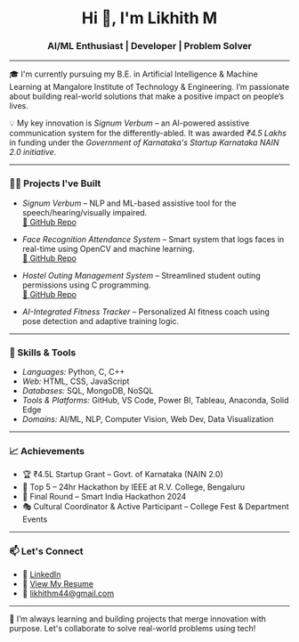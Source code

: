 <h1 align="center">Hi 👋, I'm Likhith M</h1>
<h3 align="center">AI/ML Enthusiast | Developer | Problem Solver</h3>

---

🎓 I'm currently pursuing my B.E. in Artificial Intelligence & Machine Learning at Mangalore Institute of Technology & Engineering. I’m passionate about building real-world solutions that make a positive impact on people’s lives.

💡 My key innovation is *Signum Verbum* – an AI-powered assistive communication system for the differently-abled. It was awarded *₹4.5 Lakhs* in funding under the *Government of Karnataka's Startup Karnataka NAIN 2.0 initiative*.

---

### 👨‍💻 Projects I've Built
- *Signum Verbum* – NLP and ML-based assistive tool for the speech/hearing/visually impaired.  
  [🔗 GitHub Repo](https://github.com/likhith146/signum-verbum)

- *Face Recognition Attendance System* – Smart system that logs faces in real-time using OpenCV and machine learning.  
  [🔗 GitHub Repo](https://github.com/likhith146/Face-recognition-Attendence-System)

- *Hostel Outing Management System* – Streamlined student outing permissions using C programming.  
  [🔗 GitHub Repo](https://github.com/likhith146/Hostel-Outing-Management)

- *AI-Integrated Fitness Tracker* – Personalized AI fitness coach using pose detection and adaptive training logic.

---

### 🧠 Skills & Tools
- *Languages:* Python, C, C++  
- *Web:* HTML, CSS, JavaScript  
- *Databases:* SQL, MongoDB, NoSQL  
- *Tools & Platforms:* GitHub, VS Code, Power BI, Tableau, Anaconda, Solid Edge  
- *Domains:* AI/ML, NLP, Computer Vision, Web Dev, Data Visualization

---

### 📈 Achievements
- 🏆 ₹4.5L Startup Grant – Govt. of Karnataka (NAIN 2.0)  
- 🥇 Top 5 – 24hr Hackathon by IEEE at R.V. College, Bengaluru  
- 🚀 Final Round – Smart India Hackathon 2024  
- 🎭 Cultural Coordinator & Active Participant – College Fest & Department Events

---

### 📫 Let's Connect
- 🔗 [LinkedIn](https://www.linkedin.com/in/likhith-2397a825a/)  
- 📄 [View My Resume](https://drive.google.com/file/d/1RqlEI4ULE72WmAxXLJx2SArO-jIkpdVs/view?usp=drivesdk)  
- 📧 likhithm44@gmail.com  

---

🌱 I’m always learning and building projects that merge innovation with purpose. Let's collaborate to solve real-world problems using tech!
